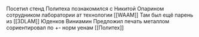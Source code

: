 Посетил стенд Политеха познакомился с Никитой Опарином сотрудником лаборатории ат технологии  [[WAAM]] 
Там был ещё парень из [[3DLAM]] Юденков Виниамин 
Предложил печать металлом сориентировал по +- норм уенам
[[Политех]] 